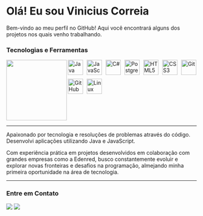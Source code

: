 # Olá! Eu sou Vinicius Correia 

Bem-vindo ao meu perfil no GitHub! Aqui você encontrará alguns dos projetos nos quais venho trabalhando.


### Tecnologias e Ferramentas

<img align="left" height="160" src="https://github-readme-stats.vercel.app/api/top-langs/?username=vini-correia&layout=compact&theme=dark&hide_border=true&locale=pt-br"/>

<div style="display: flex; flex-wrap: wrap; gap: 10px;" align="left">
  <img alt="Java" height="40" src="https://img.shields.io/badge/Java-ED8B00?style=for-the-badge&logo=openjdk&logoColor=white">
  <img alt="JavaScript" height="40" src="https://img.shields.io/badge/JavaScript-F7DF1E?style=for-the-badge&logo=javascript&logoColor=black">
  <img alt="C#" height="40" src="https://img.shields.io/badge/C%23-239120?style=for-the-badge&logo=c-sharp&logoColor=white">
  <img alt="PostgreSQL" height="40" src="https://img.shields.io/badge/PostgreSQL-4169E1?style=for-the-badge&logo=postgresql&logoColor=white">
  <img alt="HTML5" height="40" src="https://img.shields.io/badge/HTML5-E34F26?style=for-the-badge&logo=html5&logoColor=white">
  <img alt="CSS3" height="40" src="https://img.shields.io/badge/CSS3-1572B6?style=for-the-badge&logo=css3&logoColor=white">
  <img alt="Git" height="40" src="https://img.shields.io/badge/GIT-E44C30?style=for-the-badge&logo=git&logoColor=white">
  <img alt="GitHub" height="40" src="https://img.shields.io/badge/GitHub-100000?style=for-the-badge&logo=github&logoColor=white">
  <img alt="Linux" height="40" src="https://img.shields.io/badge/Linux-FCC624?style=for-the-badge&logo=linux&logoColor=black">
</div>

<br clear="left"/>

---

Apaixonado por tecnologia e resoluções de problemas através do código. Desenvolvi aplicações utilizando Java e JavaScript.

Com experiência prática em projetos desenvolvidos em colaboração com grandes empresas como a Edenred, busco constantemente evoluir e explorar novas fronteiras e desafios na programação, almejando minha primeira oportunidade na área de tecnologia.

---

### Entre em Contato

<div> 
  <a href="mailto:viniciusalves.correia24@gmail.com"><img src="https://img.shields.io/badge/Gmail-D14836?style=for-the-badge&logo=gmail&logoColor=white" target="_blank"></a>
  <a href="https://www.linkedin.com/in/vinicius-correia-dev" target="_blank"><img src="https://img.shields.io/badge/LinkedIn-0077B5?style=for-the-badge&logo=linkedin&logoColor=white" target="_blank"></a> 
</div>
